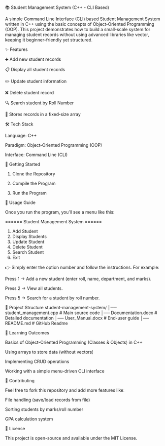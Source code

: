 📚 Student Management System (C++ - CLI Based)

A simple Command Line Interface (CLI) based Student Management System written in C++ using the basic concepts of Object-Oriented Programming (OOP).
This project demonstrates how to build a small-scale system for managing student records without using advanced libraries like vector, keeping it beginner-friendly yet structured.

✨ Features

➕ Add new student records

📋 Display all student records

✏️ Update student information

❌ Delete student record

🔍 Search student by Roll Number

💾 Stores records in a fixed-size array

🛠️ Tech Stack

Language: C++

Paradigm: Object-Oriented Programming (OOP)

Interface: Command Line (CLI)

🚀 Getting Started
1. Clone the Repository

2. Compile the Program

3. Run the Program

📖 Usage Guide

Once you run the program, you’ll see a menu like this:

====== Student Management System ======
1. Add Student
2. Display Students
3. Update Student
4. Delete Student
5. Search Student
6. Exit


👉 Simply enter the option number and follow the instructions.
For example:

Press 1 → Add a new student (enter roll, name, department, and marks).

Press 2 → View all students.

Press 5 → Search for a student by roll number.

📂 Project Structure
student-management-system/
│── student_management.cpp   # Main source code
│── Documentation.docx       # Detailed documentation
│── User_Manual.docx         # End-user guide
│── README.md                # GitHub Readme

🎯 Learning Outcomes

Basics of Object-Oriented Programming (Classes & Objects) in C++

Using arrays to store data (without vectors)

Implementing CRUD operations

Working with a simple menu-driven CLI interface

🤝 Contributing

Feel free to fork this repository and add more features like:

File handling (save/load records from file)

Sorting students by marks/roll number

GPA calculation system

📜 License

This project is open-source and available under the MIT License.
